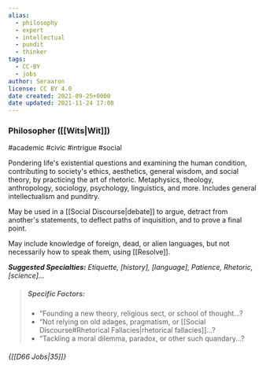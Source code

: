 ```yaml
---
alias:
  - philosophy
  - expert
  - intellectual
  - pundit
  - thinker
tags:
  - CC-BY
  - jobs
author: Seraaron
license: CC BY 4.0
date created: 2021-09-25+0000
date updated: 2021-11-24 17:08
---
```


### Philosopher ([[Wits|Wit]])  

#academic #civic #intrigue #social

Pondering life's existential questions and examining the human condition, contributing to society's ethics, aesthetics, general wisdom, and social theory, by practicing the art of rhetoric. Metaphysics, theology, anthropology, sociology, psychology, linguistics, and more. Includes general intellectualism and punditry.

May be used in a [[Social Discourse|debate]] to argue, detract from another's statements, to deflect paths of inquisition, and to prove a final point.

May include knowledge of foreign, dead, or alien languages, but not necessarily how to speak them, using [[Resolve]].

_**Suggested Specialties:** Etiquette, [history], [language], Patience, Rhetoric, [science]..._

> ##### Specific Factors:
>
> - “Founding a new theory, religious sect, or school of thought...?
> - “Not relying on old adages, pragmatism, or [[Social Discourse#Rhetorical Fallacies|rhetorical fallacies]]...?
> - “Tackling a moral dilemma, paradox, or other such quandary...?

###### {[[D66 Jobs|35]]}
